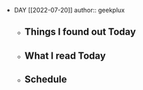 - DAY [[2022-07-20]]
  author:: geekplux
	- ## Things I found out Today
	- ## What I read Today
	- ## Schedule